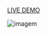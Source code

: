 [LIVE DEMO](https://profilecard-plum.vercel.app/)

![imagem](https://user-images.githubusercontent.com/72637286/138385449-6dc8547e-a822-49f2-8ec1-c9737b2a32e5.png)

